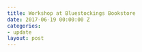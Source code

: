 ```yaml
---
title: Workshop at Bluestockings Bookstore
date: 2017-06-19 00:00:00 Z
categories:
- update
layout: post
---
```

